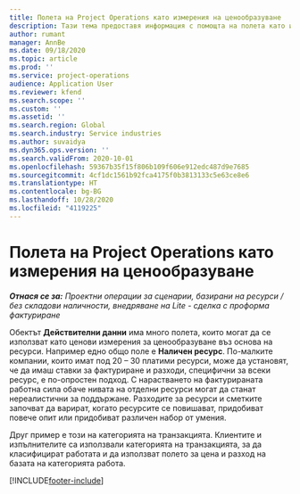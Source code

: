```yaml
---
title: Полета на Project Operations като измерения на ценообразуване
description: Тази тема предоставя информация с помощта на полета като измерения на ценообразуване в Dynamics 365 Project Operations.
author: rumant
manager: AnnBe
ms.date: 09/18/2020
ms.topic: article
ms.prod: ''
ms.service: project-operations
audience: Application User
ms.reviewer: kfend
ms.search.scope: ''
ms.custom: ''
ms.assetid: ''
ms.search.region: Global
ms.search.industry: Service industries
ms.author: suvaidya
ms.dyn365.ops.version: ''
ms.search.validFrom: 2020-10-01
ms.openlocfilehash: 59367b35f15f806b109f606e912edc487d9e7685
ms.sourcegitcommit: 4cf1dc1561b92fca4175f0b3813133c5e63ce8e6
ms.translationtype: HT
ms.contentlocale: bg-BG
ms.lasthandoff: 10/28/2020
ms.locfileid: "4119225"
---
```

# <a name="project-operations-fields-as-pricing-dimensions"></a>Полета на Project Operations като измерения на ценообразуване

_**Отнася се за:** Проектни операции за сценарии, базирани на ресурси / без складови наличности, внедряване на Lite - сделка с проформа фактуриране_

Обектът **Действителни данни** има много полета, които могат да се използват като ценови измерения за ценообразуване въз основа на ресурси. Например едно общо поле е **Наличен ресурс**. По-малките компании, които имат под 20 – 30 платими ресурси, може да установят, че да имаш ставки за фактуриране и разходи, специфични за всеки ресурс, е по-опростен подход. С нарастването на фактурираната работна сила обаче нивата на отделни ресурси могат да станат нереалистични за поддържане. Разходите за ресурси и сметките започват да варират, когато ресурсите се повишават, придобиват повече опит или придобиват различен набор от умения. 

Друг пример е този на категорията на транзакцията. Клиентите и изпълнителите са използвали категорията на транзакцията, за да класифицират работата и да използват полето за цена и разход на базата на категорията работа.


[!INCLUDE[footer-include](../includes/footer-banner.md)]